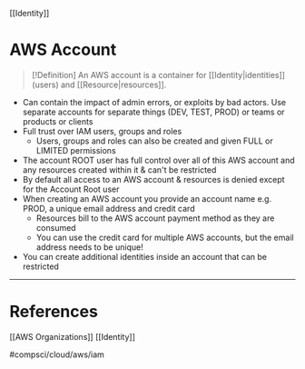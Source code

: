 [[Identity]]

# AWS Account

>[!Definition]
An AWS account is a container for [[Identity|identities]] (users) and [[Resource|resources]].

- Can contain the impact of admin errors, or exploits by bad actors. Use separate accounts for separate things (DEV, TEST, PROD) or teams or products or clients
- Full trust over IAM users, groups and roles 
	- Users, groups and roles can also be created and given FULL or LIMITED permissions
- The account ROOT user has full control over all of this AWS account and any resources created within it & can't be restricted
- By default all access to an AWS account & resources is denied except for the Account Root user
- When creating an AWS account you provide an account name e.g. PROD, a unique email address and credit card
	- Resources bill to the AWS account payment method as they are consumed
	- You can use the credit card for multiple AWS accounts, but the email address needs to be unique!
- You can create additional identities inside an account that can be restricted

___
# References

[[AWS Organizations]]
[[Identity]]

#compsci/cloud/aws/iam
